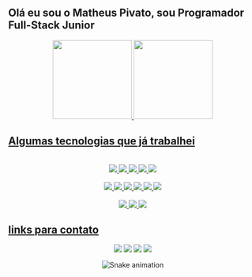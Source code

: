 ## Olá eu sou o Matheus Pivato, sou Programador Full-Stack Junior
<div align="center">
  <a href="https://github.com/mtspivato">
  <img height="160em" src="https://github-readme-stats.vercel.app/api?username=mtspivato&show_icons=true&theme=radical&include_all_commits=true&count_private=true"/>
  <img height="160em" src="https://github-readme-stats.vercel.app/api/top-langs/?username=mtspivato&layout=compact&langs_count=7&theme=radical"/>
</div>

## Algumas tecnologias que já trabalhei

<div align="center">
  <br>
  <img src="https://img.shields.io/badge/HTML5-E34F26?style=for-the-badge&logo=html5&logoColor=white">
  <img src="https://img.shields.io/badge/CSS3-1572B6?style=for-the-badge&logo=css3&logoColor=white">
  <img src="https://img.shields.io/badge/Bootstrap-563D7C?style=for-the-badge&logo=bootstrap&logoColor=white">
  <img src="https://img.shields.io/badge/Tailwind_CSS-38B2AC?style=for-the-badge&logo=tailwind-css&logoColor=white">
  <img src="https://img.shields.io/badge/Sass-CC6699?style=for-the-badge&logo=sass&logoColor=white">
  <br>
  <br>
  <img src="https://img.shields.io/badge/JavaScript-323330?style=for-the-badge&logo=javascript&logoColor=F7DF1E">
  <img src="https://img.shields.io/badge/Node.js-43853D?style=for-the-badge&logo=node.js&logoColor=white">
  <img src="https://img.shields.io/badge/React-20232A?style=for-the-badge&logo=react&logoColor=61DAFB">
  <img src="https://img.shields.io/badge/React_Native-20232A?style=for-the-badge&logo=react&logoColor=61DAFB">
  <img src="https://img.shields.io/badge/Express.js-404D59?style=for-the-badge">
  <img src="https://img.shields.io/badge/Python-14354C?style=for-the-badge&logo=python&logoColor=white">
  <br>
  <br>
  <img src="https://img.shields.io/badge/MySQL-00000F?style=for-the-badge&logo=mysql&logoColor=white">
  <img src="https://img.shields.io/badge/MongoDB-4EA94B?style=for-the-badge&logo=mongodb&logoColor=white">
  <img src="https://img.shields.io/badge/Amazon_AWS-232F3E?style=for-the-badge&logo=amazon-aws&logoColor=white">
  
 </div>
  
  ## links para contato
  
<div align="center">
  <a href="mailto:contato@matheuspivato.com" target="_blank"><img src="https://img.shields.io/badge/-Email-141321" target="_blank"></a>
  <a href="https://www.linkedin.com/in/matheuspivato/" target="_blank"><img src="https://img.shields.io/badge/-Linkedin-141321" target="_blank"></a>
  <a href="https://codepen.io/MTSPivato" target="_blank"><img src="https://img.shields.io/badge/-Codepen-141321" target="_blank"></a>
  <a href="https://matheuspivato.com" target="_blank"><img src="https://img.shields.io/badge/-Site-141321" target="_blank"></a>
 
  ![Snake animation](https://github.com/mtspivato/mtspivato/blob/output/github-contribution-grid-snake.svg)
 
</div>
